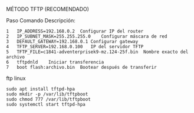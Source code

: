 MÉTODO TFTP (RECOMENDADO)

Paso	Comando	Descripción:

    1	IP_ADDRESS=192.168.0.2	Configurar IP del router
    2	IP_SUBNET_MASK=255.255.255.0	Configurar máscara de red
    3	DEFAULT_GATEWAY=192.168.0.1	Configurar gateway
    4	TFTP_SERVER=192.168.0.100	IP del servidor TFTP
    5	TFTP_FILE=c1841-adventerprisek9-mz.124-25f.bin	Nombre exacto del archivo
    6	tftpdnld	Iniciar transferencia
    7	boot flash:archivo.bin	Bootear después de transferir

ftp linux

    sudo apt install tftpd-hpa
    sudo mkdir -p /var/lib/tftpboot
    sudo chmod 777 /var/lib/tftpboot
    sudo systemctl start tftpd-hpa
